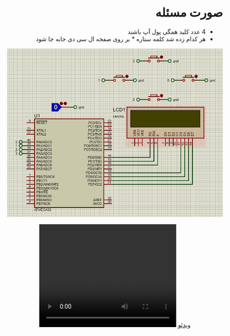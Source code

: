 <div dir="rtl"> 

# صورت مسئله

- 4 عدد کلید همگی پول آپ باشند 
- هر کدام زده شد کلمه ستاره * بر روی صفحه ال سی دی جابه جا شود

![image](./lcd.jpg)
<div align="center"><a href="./lcd.mp4" > ویدئو</a>

 <video width="320" height="240" controls align="center">
  <source src="/lcd.mp4" type="video/mp4">
  Your browser does not support the video tag.
</video> 
</div>





</div>